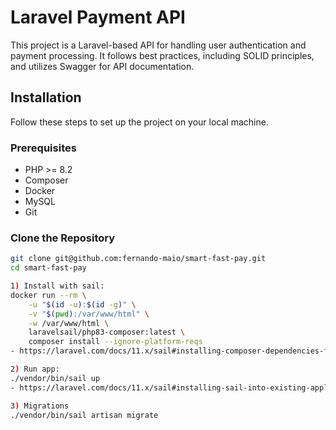 # Laravel Payment API

This project is a Laravel-based API for handling user authentication and payment processing. It follows best practices, including SOLID principles, and utilizes Swagger for API documentation.

## Installation

Follow these steps to set up the project on your local machine.

### Prerequisites

- PHP >= 8.2
- Composer
- Docker
- MySQL
- Git

### Clone the Repository

```sh
git clone git@github.com:fernando-maio/smart-fast-pay.git
cd smart-fast-pay

1) Install with sail:
docker run --rm \
    -u "$(id -u):$(id -g)" \
    -v "$(pwd):/var/www/html" \
    -w /var/www/html \
    laravelsail/php83-composer:latest \
    composer install --ignore-platform-reqs
- https://laravel.com/docs/11.x/sail#installing-composer-dependencies-for-existing-projects

2) Run app:
./vendor/bin/sail up
- https://laravel.com/docs/11.x/sail#installing-sail-into-existing-applications

3) Migrations
./vendor/bin/sail artisan migrate

